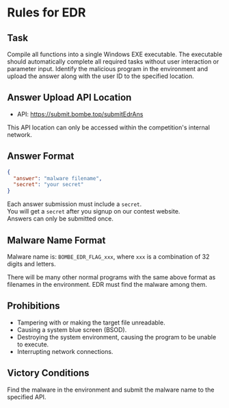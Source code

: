 # Rules for EDR

## Task

Compile all functions into a single Windows EXE executable. The executable should automatically complete all required tasks without user interaction or parameter input. Identify the malicious program in the environment and upload the answer along with the user ID to the specified location.

## Answer Upload API Location

- API: https://submit.bombe.top/submitEdrAns

This API location can only be accessed within the competition's internal network.

## Answer Format

```json
{
  "answer": "malware filename",
  "secret": "your secret"
}
```

Each answer submission must include a `secret`.  
You will get a `secret` after you signup on our contest website.  
Answers can only be submitted once.

## Malware Name Format

Malware name is: `BOMBE_EDR_FLAG_xxx`, where `xxx` is a combination of 32 digits and letters.

There will be many other normal programs with the same above format as filenames in the environment. EDR must find the malware among them.

## Prohibitions

- Tampering with or making the target file unreadable.
- Causing a system blue screen (BSOD).
- Destroying the system environment, causing the program to be unable to execute.
- Interrupting network connections.

## Victory Conditions

Find the malware in the environment and submit the malware name to the specified API.
